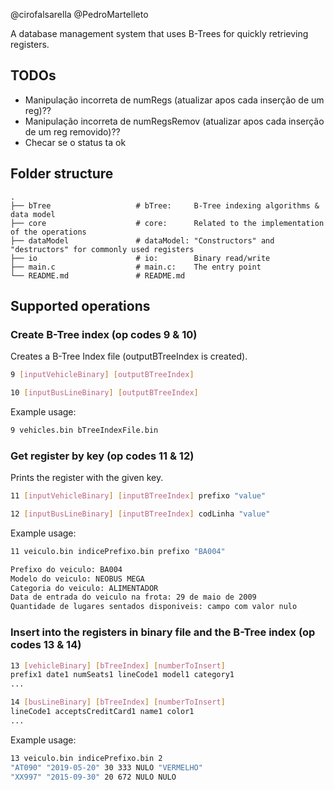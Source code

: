 @cirofalsarella
@PedroMartelleto

A database management system that uses B-Trees for quickly retrieving registers.

## TODOs

* Manipulação incorreta de numRegs (atualizar apos cada inserção de um reg)??
* Manipulação incorreta de numRegsRemov (atualizar apos cada inserção de um reg removido)??
* Checar se o status ta ok

## Folder structure
    .
    ├── bTree                   # bTree:     B-Tree indexing algorithms & data model
    ├── core                    # core:      Related to the implementation of the operations
    ├── dataModel               # dataModel: "Constructors" and "destructors" for commonly used registers
    ├── io                      # io:        Binary read/write
    ├── main.c                  # main.c:    The entry point
    └── README.md               # README.md

## Supported operations
    
### Create B-Tree index (op codes 9 & 10)
Creates a B-Tree Index file (outputBTreeIndex is created).

```bash
9 [inputVehicleBinary] [outputBTreeIndex]
```
```bash
10 [inputBusLineBinary] [outputBTreeIndex]
```

Example usage:
```bash
9 vehicles.bin bTreeIndexFile.bin
```

### Get register by key (op codes 11 & 12)
Prints the register with the given key.

```bash
11 [inputVehicleBinary] [inputBTreeIndex] prefixo "value"
```
```bash
12 [inputBusLineBinary] [inputBTreeIndex] codLinha "value"
```

Example usage:
```bash
11 veiculo.bin indicePrefixo.bin prefixo "BA004"
```
```bash
Prefixo do veiculo: BA004
Modelo do veiculo: NEOBUS MEGA
Categoria do veiculo: ALIMENTADOR
Data de entrada do veiculo na frota: 29 de maio de 2009
Quantidade de lugares sentados disponiveis: campo com valor nulo
```

### Insert into the registers in binary file and the B-Tree index (op codes 13 & 14)
```bash
13 [vehicleBinary] [bTreeIndex] [numberToInsert]
prefix1 date1 numSeats1 lineCode1 model1 category1
...
```
```bash
14 [busLineBinary] [bTreeIndex] [numberToInsert]
lineCode1 acceptsCreditCard1 name1 color1
...
```

Example usage:
```bash
13 veiculo.bin indicePrefixo.bin 2
"AT090" "2019-05-20" 30 333 NULO "VERMELHO"
"XX997" "2015-09-30" 20 672 NULO NULO
```